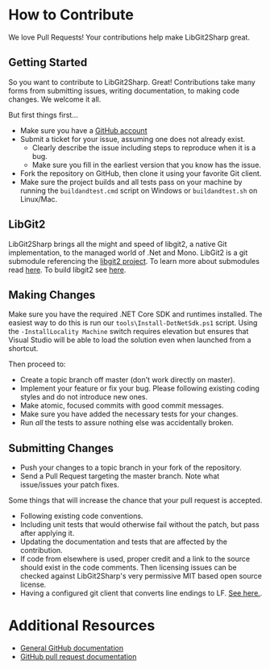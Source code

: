 # How to Contribute

We love Pull Requests! Your contributions help make LibGit2Sharp great.

## Getting Started

So you want to contribute to LibGit2Sharp. Great! Contributions take many forms from
submitting issues, writing documentation, to making code changes. We welcome it all.

But first things first...

* Make sure you have a [GitHub account](https://github.com/signup/free)
* Submit a ticket for your issue, assuming one does not already exist.
  * Clearly describe the issue including steps to reproduce when it is a bug.
  * Make sure you fill in the earliest version that you know has the issue.
* Fork the repository on GitHub, then clone it using your favorite Git client.
* Make sure the project builds and all tests pass on your machine by running
  the `buildandtest.cmd` script on Windows or `buildandtest.sh` on Linux/Mac.

## LibGit2

LibGit2Sharp brings all the might and speed of libgit2, a native Git implementation, to the managed world of .Net and Mono.
LibGit2 is a git submodule referencing the [libgit2 project](https://github.com/libgit2/libgit2). To learn more about
submodules read [here](https://git-scm.com/book/en/v2/Git-Tools-Submodules).
To build libgit2 see [here](https://github.com/libgit2/libgit2sharp/wiki/How-to-build-x64-libgit2-and-LibGit2Sharp).

## Making Changes

Make sure you have the required .NET Core SDK and runtimes installed.
The easiest way to do this is run our `tools\Install-DotNetSdk.ps1` script.
Using the `-InstallLocality Machine` switch requires elevation but ensures
that Visual Studio will be able to load the solution even when launched from a shortcut.

Then proceed to:

* Create a topic branch off master (don't work directly on master).
* Implement your feature or fix your bug. Please following existing coding styles and do not introduce new ones.
* Make atomic, focused commits with good commit messages.
* Make sure you have added the necessary tests for your changes.
* Run _all_ the tests to assure nothing else was accidentally broken.

## Submitting Changes

* Push your changes to a topic branch in your fork of the repository.
* Send a Pull Request targeting the master branch. Note what issue/issues your patch fixes.

Some things that will increase the chance that your pull request is accepted.

* Following existing code conventions.
* Including unit tests that would otherwise fail without the patch, but pass after applying it.
* Updating the documentation and tests that are affected by the contribution.
* If code from elsewhere is used, proper credit and a link to the source should exist in the code comments.
  Then licensing issues can be checked against LibGit2Sharp's very permissive MIT based open source license.
* Having a configured git client that converts line endings to LF. [See here.](https://help.github.com/articles/dealing-with-line-endings/).
# Additional Resources

* [General GitHub documentation](https://docs.github.com)
* [GitHub pull request documentation](https://help.github.com/articles/using-pull-requests/)
